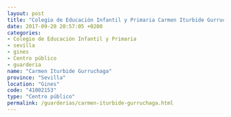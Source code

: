 ```yaml
---
layout: post
title: "Colegio de Educación Infantil y Primaria Carmen Iturbide Gurruchaga"
date: 2017-09-20 20:57:05 +0200
categories:
- Colegio de Educación Infantil y Primaria
- sevilla
- gines
- Centro público
- guarderia
name: "Carmen Iturbide Gurruchaga"
province: "Sevilla"
location: "Gines"
code: "41002153"
type: "Centro público"
permalink: /guarderias/carmen-iturbide-gurruchaga.html
---
```

